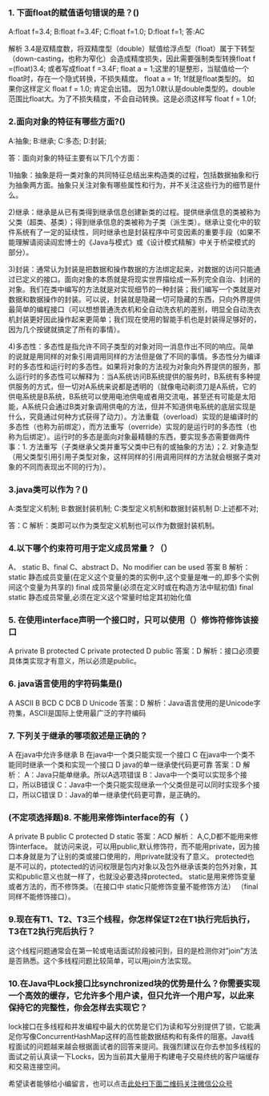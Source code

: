 ### 1. 下面float的赋值语句错误的是？()
A:float f=3.4;
B:float f=3.4F;
C:float f=1.0;
D:float f=1;
答:AC 

解析
3.4是双精度数，将双精度型（double）赋值给浮点型（float）属于下转型（down-casting，也称为窄化）会造成精度损失，因此需要强制类型转换float f =(float)3.4; 或者写成float f =3.4F;
float a = 1;这里的1是整形，当赋值给一个float时，存在一个隐式转换，不损失精度。
float a = 1f;
1f就是float类型的。
如果你这样定义 
float f = 1.0;
肯定会出错。 因为1.0默认是double类型的。double范围比float大。为了不损失精度，不会自动转换。这是必须这样写
float f = 1.0f;


### 2.面向对象的特征有哪些方面?()
A:抽象;
B:继承;
C:多态;
D:封装;

答：面向对象的特征主要有以下几个方面：
 
1)抽象：抽象是将一类对象的共同特征总结出来构造类的过程，包括数据抽象和行为抽象两方面。抽象只关注对象有哪些属性和行为，并不关注这些行为的细节是什么。
 
2)继承：继承是从已有类得到继承信息创建新类的过程。提供继承信息的类被称为父类（超类、基类）；得到继承信息的类被称为子类（派生类）。继承让变化中的软件系统有了一定的延续性，同时继承也是封装程序中可变因素的重要手段（如果不能理解请阅读阎宏博士的《Java与模式》或《设计模式精解》中关于桥梁模式的部分）。
 
3)封装：通常认为封装是把数据和操作数据的方法绑定起来，对数据的访问只能通过已定义的接口。面向对象的本质就是将现实世界描绘成一系列完全自治、封闭的对象。我们在类中编写的方法就是对实现细节的一种封装；我们编写一个类就是对数据和数据操作的封装。可以说，封装就是隐藏一切可隐藏的东西，只向外界提供最简单的编程接口（可以想想普通洗衣机和全自动洗衣机的差别，明显全自动洗衣机封装更好因此操作起来更简单；我们现在使用的智能手机也是封装得足够好的，因为几个按键就搞定了所有的事情）。
 
4)多态性：多态性是指允许不同子类型的对象对同一消息作出不同的响应。简单的说就是用同样的对象引用调用同样的方法但是做了不同的事情。多态性分为编译时的多态性和运行时的多态性。如果将对象的方法视为对象向外界提供的服务，那么运行时的多态性可以解释为：当A系统访问B系统提供的服务时，B系统有多种提供服务的方式，但一切对A系统来说都是透明的（就像电动剃须刀是A系统，它的供电系统是B系统，B系统可以使用电池供电或者用交流电，甚至还有可能是太阳能，A系统只会通过B类对象调用供电的方法，但并不知道供电系统的底层实现是什么，究竟通过何种方式获得了动力）。方法重载（overload）实现的是编译时的多态性（也称为前绑定），而方法重写（override）实现的是运行时的多态性（也称为后绑定）。运行时的多态是面向对象最精髓的东西，要实现多态需要做两件事：1. 方法重写（子类继承父类并重写父类中已有的或抽象的方法）；2. 对象造型（用父类型引用引用子类型对象，这样同样的引用调用同样的方法就会根据子类对象的不同而表现出不同的行为）。

### 3.java类可以作为？()
A:类型定义机制;
B:数据封装机制;
C:类型定义机制和数据封装机制
D:上述都不对;

答：C 
解析：类即可以作为类型定义机制也可以作为数据封装机制。

### 4.以下哪个约束符可用于定义成员常量？（）
A、 static 
B、final 
C、abstract 
D、No modifier can be used
答案 B
解析：static 静态成员变量(在定义这个变量的类的实例中,这个变量是唯一的,即多个实例间这个变量为共享的) 
final 成员常量(必须在定义时或在构造方法中赋初值) 
final static 静态成员常量,必须在定义这个常量时给定其初始化值

### 5. 在使用interface声明一个接口时，只可以使用（）修饰符修饰该接口
A private
B protected
C private protected
D public
答案：D
解析：接口必须要具体类实现才有意义，所以必须是public。

### 6. java语言使用的字符码集是()
A ASCII
B BCD
C DCB
D Unicode
答案：D
解析：Java语言使用的是Unicode字符集，ASCII是国际上使用最广泛的字符编码


### 7. 下列关于继承的哪项叙述是正确的？
A 在java中允许多继承
B 在java中一个类只能实现一个接口
C 在java中一个类不能同时继承一个类和实现一个接口
D java的单一继承使代码更可靠
答案：D
解析：
A：Java只能单继承。所以A选项错误
B：Java中一个类可以实现多个接口，所以B错误
C：Java中一个类只能实现继承一个父类但是可以同时实现多个接口，所以C错误
D：Java的单一继承使代码更可靠，是正确的。


### (不定项选择题)8. 不能用来修饰interface的有（ ）

A private
B public
C protected
D static
答案：ACD
解析：
A,C,D都不能用来修饰interface。
就访问来说，可以用public,默认修饰符，而不能用private，因为接口本身就是为了让别的类或接口使用的，用private就没有了意义。
protected也是不可以的，ptotected的访问权限是包内对象以及包外继承该类的包外对象，其实和public意义也就一样了，也就没必要选择protected。
static是用来修饰变量或者方法的，而不修饰类。（在接口中 static只能修饰变量不能修饰方法）
（final同样不能修饰接口）。

### 9.现在有T1、T2、T3三个线程，你怎样保证T2在T1执行完后执行，T3在T2执行完后执行？
 这个线程问题通常会在第一轮或电话面试阶段被问到，目的是检测你对”join”方法是否熟悉。这个多线程问题比较简单，可以用join方法实现。

### 10.在Java中Lock接口比synchronized块的优势是什么？你需要实现一个高效的缓存，它允许多个用户读，但只允许一个用户写，以此来保持它的完整性，你会怎样去实现它？

lock接口在多线程和并发编程中最大的优势是它们为读和写分别提供了锁，它能满足你写像ConcurrentHashMap这样的高性能数据结构和有条件的阻塞。Java线程面试的问题越来越会根据面试者的回答来提问。我强烈建议在你去参加多线程的面试之前认真读一下Locks，因为当前其大量用于构建电子交易终统的客户端缓存和交易连接空间。 


希望读者能够给小编留言，也可以点击[此处扫下面二维码关注微信公众号](https://www.ycbbs.vip/?p=28 "此处扫下面二维码关注微信公众号")